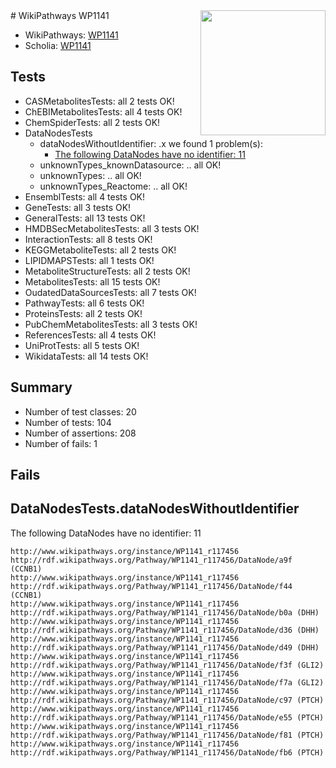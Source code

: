 <img style="float: right; width: 200px" src="https://upload.wikimedia.org/wikipedia/commons/thumb/8/83/Wplogo_with_text_500.png/640px-Wplogo_with_text_500.png" />
# WikiPathways WP1141

* WikiPathways: [WP1141](https://new.wikipathways.org/pathways/WP1141)
* Scholia: [WP1141](https://scholia.toolforge.org/wikipathways/WP1141)
## Tests
* CASMetabolitesTests: all 2 tests OK!
* ChEBIMetabolitesTests: all 4 tests OK!
* ChemSpiderTests: all 2 tests OK!
* DataNodesTests
    * dataNodesWithoutIdentifier: .x we found 1 problem(s):
        * [The following DataNodes have no identifier: 11](#8792c491)
    * unknownTypes_knownDatasource: .. all OK!
    * unknownTypes: .. all OK!
    * unknownTypes_Reactome: .. all OK!
* EnsemblTests: all 4 tests OK!
* GeneTests: all 3 tests OK!
* GeneralTests: all 13 tests OK!
* HMDBSecMetabolitesTests: all 3 tests OK!
* InteractionTests: all 8 tests OK!
* KEGGMetaboliteTests: all 2 tests OK!
* LIPIDMAPSTests: all 1 tests OK!
* MetaboliteStructureTests: all 2 tests OK!
* MetabolitesTests: all 15 tests OK!
* OudatedDataSourcesTests: all 7 tests OK!
* PathwayTests: all 6 tests OK!
* ProteinsTests: all 2 tests OK!
* PubChemMetabolitesTests: all 3 tests OK!
* ReferencesTests: all 4 tests OK!
* UniProtTests: all 5 tests OK!
* WikidataTests: all 14 tests OK!


## Summary

* Number of test classes: 20
* Number of tests: 104
* Number of assertions: 208
* Number of fails: 1

## Fails

<a name="8792c491" />

## DataNodesTests.dataNodesWithoutIdentifier

The following DataNodes have no identifier: 11
```
http://www.wikipathways.org/instance/WP1141_r117456 http://rdf.wikipathways.org/Pathway/WP1141_r117456/DataNode/a9f (CCNB1)
http://www.wikipathways.org/instance/WP1141_r117456 http://rdf.wikipathways.org/Pathway/WP1141_r117456/DataNode/f44 (CCNB1)
http://www.wikipathways.org/instance/WP1141_r117456 http://rdf.wikipathways.org/Pathway/WP1141_r117456/DataNode/b0a (DHH)
http://www.wikipathways.org/instance/WP1141_r117456 http://rdf.wikipathways.org/Pathway/WP1141_r117456/DataNode/d36 (DHH)
http://www.wikipathways.org/instance/WP1141_r117456 http://rdf.wikipathways.org/Pathway/WP1141_r117456/DataNode/d49 (DHH)
http://www.wikipathways.org/instance/WP1141_r117456 http://rdf.wikipathways.org/Pathway/WP1141_r117456/DataNode/f3f (GLI2)
http://www.wikipathways.org/instance/WP1141_r117456 http://rdf.wikipathways.org/Pathway/WP1141_r117456/DataNode/f7a (GLI2)
http://www.wikipathways.org/instance/WP1141_r117456 http://rdf.wikipathways.org/Pathway/WP1141_r117456/DataNode/c97 (PTCH)
http://www.wikipathways.org/instance/WP1141_r117456 http://rdf.wikipathways.org/Pathway/WP1141_r117456/DataNode/e55 (PTCH)
http://www.wikipathways.org/instance/WP1141_r117456 http://rdf.wikipathways.org/Pathway/WP1141_r117456/DataNode/f81 (PTCH)
http://www.wikipathways.org/instance/WP1141_r117456 http://rdf.wikipathways.org/Pathway/WP1141_r117456/DataNode/fb6 (PTCH)
```

